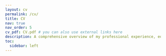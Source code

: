 ```yaml
---
layout: cv
permalink: /cv/
title: CV
nav: true
nav_order: 5
cv_pdf: CV.pdf # you can also use external links here
description: A comprehensive overview of my professional experience, education, and skills.
toc:
  sidebar: left
---
```

